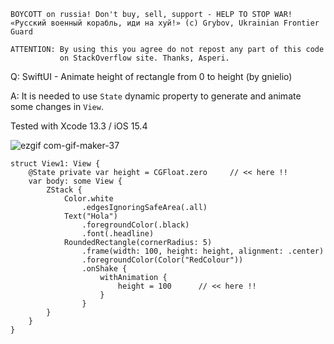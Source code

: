 ```
BOYCOTT on russia! Don't buy, sell, support - HELP TO STOP WAR!
«Русский военный корабль, иди на хуй!» (c) Grybov, Ukrainian Frontier Guard

ATTENTION: By using this you agree do not repost any part of this code
           on StackOverflow site. Thanks, Asperi.
```

Q: SwiftUI - Animate height of rectangle from 0 to height (by gnielio)

A: It is needed to use `State` dynamic property to generate and animate
some changes in `View`.

Tested with Xcode 13.3 / iOS 15.4

![ezgif com-gif-maker-37](https://user-images.githubusercontent.com/62171579/162736026-68ed19db-5929-4668-a0c0-d20701d9182f.gif)

```
struct View1: View {
	@State private var height = CGFloat.zero     // << here !!
    var body: some View {
        ZStack {
            Color.white
                .edgesIgnoringSafeArea(.all)
            Text("Hola")
                .foregroundColor(.black)
                .font(.headline)
            RoundedRectangle(cornerRadius: 5)
                .frame(width: 100, height: height, alignment: .center)
                .foregroundColor(Color("RedColour"))
                .onShake {
                    withAnimation {
                        height = 100      // << here !!
                    }
                }
        }
    }
}
```
